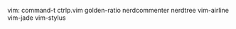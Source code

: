 vim: command-t     ctrlp.vim     golden-ratio  nerdcommenter nerdtree
vim-airline   vim-jade      vim-stylus
